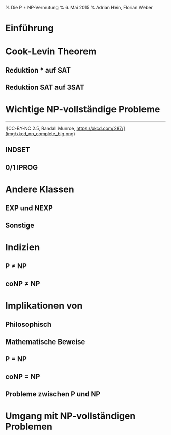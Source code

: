 % Die P $\neq$ NP-Vermutung
% 6. Mai 2015
% Adrian Hein, Florian Weber

Einführung
==========

<!-- Adrian -->

Cook-Levin Theorem
==================

<!-- Florian -->

Reduktion * auf SAT
-------------------

Reduktion SAT auf 3SAT
----------------------

Wichtige NP-vollständige Probleme
=================================

----

![CC-BY-NC 2.5, Randall Munroe, https://xkcd.com/287/](img/xkcd_np_complete_big.png)

INDSET
------

<!-- Florian -->

0/1 IPROG
---------

<!-- Adrian -->

<!--
* HAMPATH
* TSP
-->

Andere Klassen
==============

<!-- Florian -->

EXP und NEXP
------------

Sonstige
--------

<!-- Zwar nicht Teil des Skripts, aber ein paar Worte über PSPACE und Co sollten auch
nicht schaden -->

Indizien
========

<!-- eher mathematischer als philosophischer Natur -->

P $\neq$ NP
-----------

<!-- Florian -->

coNP $\neq$ NP
-----------

<!-- Adrian -->

Implikationen von
=================

Philosophisch
-------------

<!-- Florian -->

Mathematische Beweise
---------------------

<!-- Adrian -->

P = NP
------

coNP = NP
---------

Probleme zwischen P und NP
--------------------------


Umgang mit NP-vollständigen Problemen
=====================================

<!-- Hitchhiker: Don't Panic! -->

